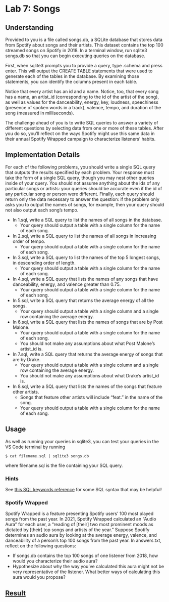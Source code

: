 # Lab 7: Songs


## Understanding

Provided to you is a file called songs.db, a SQLite database that stores data from Spotify about songs and their artists. This dataset contains the top 100 streamed songs on Spotify in 2018. In a terminal window, run sqlite3 songs.db so that you can begin executing queries on the database.

First, when sqlite3 prompts you to provide a query, type .schema and press enter. This will output the CREATE TABLE statements that were used to generate each of the tables in the database. By examining those statements, you can identify the columns present in each table.

Notice that every artist has an id and a name. Notice, too, that every song has a name, an artist_id (corresponding to the id of the artist of the song), as well as values for the danceability, energy, key, loudness, speechiness (presence of spoken words in a track), valence, tempo, and duration of the song (measured in milliseconds).

The challenge ahead of you is to write SQL queries to answer a variety of different questions by selecting data from one or more of these tables. After you do so, you’ll reflect on the ways Spotify might use this same data in their annual Spotify Wrapped campaign to characterize listeners’ habits.


## Implementation Details

For each of the following problems, you should write a single SQL query that outputs the results specified by each problem. Your response must take the form of a single SQL query, though you may nest other queries inside of your query. You should not assume anything about the ids of any particular songs or artists: your queries should be accurate even if the id of any particular song or person were different. Finally, each query should return only the data necessary to answer the question: if the problem only asks you to output the names of songs, for example, then your query should not also output each song’s tempo.

- In 1.sql, write a SQL query to list the names of all songs in the database.
    - Your query should output a table with a single column for the name of each song.
- In 2.sql, write a SQL query to list the names of all songs in increasing order of tempo.
    - Your query should output a table with a single column for the name of each song.
- In 3.sql, write a SQL query to list the names of the top 5 longest songs, in descending order of length.
    - Your query should output a table with a single column for the name of each song.
- In 4.sql, write a SQL query that lists the names of any songs that have danceability, energy, and valence greater than 0.75.
    - Your query should output a table with a single column for the name of each song.
- In 5.sql, write a SQL query that returns the average energy of all the songs.
    - Your query should output a table with a single column and a single row containing the average energy.
- In 6.sql, write a SQL query that lists the names of songs that are by Post Malone.
    - Your query should output a table with a single column for the name of each song.
    - You should not make any assumptions about what Post Malone’s artist_id is.
- In 7.sql, write a SQL query that returns the average energy of songs that are by Drake.
    - Your query should output a table with a single column and a single row containing the average energy.
    - You should not make any assumptions about what Drake’s artist_id is.
- In 8.sql, write a SQL query that lists the names of the songs that feature other artists.
    - Songs that feature other artists will include “feat.” in the name of the song.
    - Your query should output a table with a single column for the name of each song.


## Usage

As well as running your queries in sqlite3, you can test your queries in the VS Code terminal by running
```
$ cat filename.sql | sqlite3 songs.db
```
where filename.sql is the file containing your SQL query.

### Hints

See [this SQL keywords reference](https://www.w3schools.com/sql/sql_ref_keywords.asp) for some SQL syntax that may be helpful!

### Spotify Wrapped

Spotify Wrapped is a feature presenting Spotify users’ 100 most played songs from the past year. In 2021, Spotify Wrapped calculated an “Audio Aura” for each user, a “reading of [their] two most prominent moods as dictated by [their] top songs and artists of the year.” Suppose Spotify determines an audio aura by looking at the average energy, valence, and danceability of a person’s top 100 songs from the past year. In answers.txt, reflect on the following questions:

- If songs.db contains the top 100 songs of one listener from 2018, how would you characterize their audio aura?
- Hypothesize about why the way you’ve calculated this aura might not be very representative of the listener. What better ways of calculating this aura would you propose?


## [Result](https://submit.cs50.io/check50/31820b29c8778463ccdcfe1ed8e0b15a970203a1)


